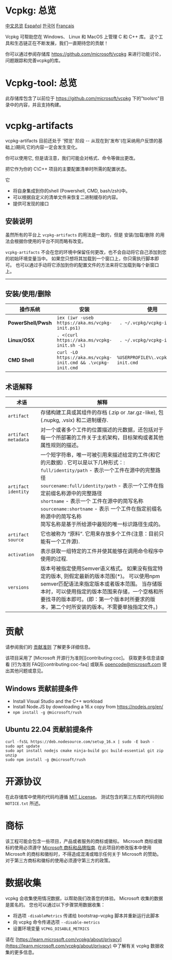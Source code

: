 # Vcpkg: 总览

[中文总览](https://github.com/microsoft/vcpkg/blob/master/README_zh_CN.md)
[Español](https://github.com/microsoft/vcpkg/blob/master/README_es.md)
[한국어](https://github.com/microsoft/vcpkg/blob/master/README_ko_KR.md)
[Français](https://github.com/microsoft/vcpkg/blob/master/README_fr.md)

Vcpkg 可帮助您在 Windows、 Linux 和 MacOS 上管理 C 和 C++ 库。
这个工具和生态链正在不断发展，我们一直期待您的贡献！

你可以通过参阅存储库 https://github.com/microsoft/vcpkg 来进行功能讨论，问题跟踪和完善vcpkg的库。

# Vcpkg-tool: 总览

此存储库包含了以前位于 https://github.com/microsoft/vcpkg 下的"toolsrc"目录中的内容，并且支持构建。


# vcpkg-artifacts

vcpkg-artifacts 目前还处于 '预览' 阶段 -- 从现在到'发布'(在采纳用户反馈的基础上)期间,它的内容一定会发生变化。

你可以使用它, 但是请注意，我们可能会对格式、命令等做出更改。

把它作为你的 C\C++ 项目的主要配置清单时所需的配置状态。

它
 - 将自身集成到你的shell (Powershell, CMD, bash/zsh)中。
 - 可以根据自定义的清单文件来恢复二进制缓存的内容。
 - 提供可发现的接口

## 安装说明

虽然所有的平台上 `vcpkg-artifacts` 的用法是一致的，但是 安装/加载/删除 的用法会根据你使用的平台不同而略有改变。

`vcpkg-artifacts` 不会在您的环境中保留任何更改，也不会自动将它自己添加到您的初始环境变量当中。 如果您只想将其加载到一个窗口上，你只需执行脚本即可。 也可以通过手动将它添加到你的配置文件的方法来将它加载到每个新窗口上。

<hr>

## 安装/使用/删除

| 操作系统             | 安装                                             | 使用                   | 删除                             |
|---------------------|-------------------------------------------------|-----------------------|---------------------------------|
| **PowerShell/Pwsh** |`iex (iwr -useb https://aka.ms/vcpkg-init.ps1)`              |` . ~/.vcpkg/vcpkg-init.ps1`          | `rmdir -recurse -force ~/.vcpkg`          |
| **Linux/OSX**       |`. <(curl https://aka.ms/vcpkg-init.sh -L)`                  |` . ~/.vcpkg/vcpkg-init`          | `rm -rf ~/.vcpkg`                  |
| **CMD Shell**       |`curl -LO https://aka.ms/vcpkg-init.cmd && .\vcpkg-init.cmd` |`%USERPROFILE%\.vcpkg\vcpkg-init.cmd` | `rmdir /s /q %USERPROFILE%\.vcpkg` |

## 术语解释

| 术语       | 解释                                                 |
|------------|-----------------------------------------------------|
| `artifact` | 存储构建工具或其组件的存档 (.zip or .tar.gz-like), 包 (.nupkg, .vsix) 和二进制缓存. |
| `artifact metadata` | 对一个或者多个工件的位置描述的元数据，还包括对于每一个所部署的工件关于主机架构，目标架构或者其他属性规则的描述。|
| `artifact identity` | 一个短字符串，唯一可被引用来描述给定的工件(和它的元数据) . 它可以是以下几种形式：:<br> `full/identity/path` - 表示一个工件在源中的完整路径<br>`sourcename:full/identity/path` - 表示一个工件在指定前缀名称源中的完整路径<br>`shortname` - 表示一个 工件在源中的简写名称<br>`sourcename:shortname` - 表示 一个工件在指定前缀名称源中的简写名称<br>简写名称是基于所给源中最短的唯一标识路径生成的。 |
| `artifact source` | 它也被称为 “原料”. 它用来存放多个工件(注意：目前只能有一个工件源). |
| `activation` | 表示获取一组特定的工件并使其能够在调用命令程序中使用的过程.|
| `versions` | 版本号被指定使用Semver语义格式。 如果没有指定特定的版本, 则假定最新的版本范围(*)。 可以使用npm semver匹配语法来指定版本或者版本范围。 当存储版本时，可以使用指定的版本范围来存储，一个空格和所要找寻的版本即可。(即：第一个版本时所要求的版本，第二个时所安装的版本。不需要单独指定文件。) |


# 贡献

请参阅我们的 [贡献准则](https://github.com/microsoft/vcpkg-tool/blob/main/README_zh_CN.md#contributing) 了解更多详细信息。

该项目采用了 [Microsoft 开源行为准则][contributing:coc]。
获取更多信息请查看 [行为准则 FAQ][contributing:coc-faq] 或联系 [opencode@microsoft.com](mailto:opencode@microsoft.com) 提出其他问题或意见。

[贡献:提交问题]: https://github.com/microsoft/vcpkg/issues/new/choose
[贡献:提价-拉取请求]: https://github.com/microsoft/vcpkg/pulls
[贡献:行为准则]: https://opensource.microsoft.com/codeofconduct/
[贡献:行为准则-常见问题]: https://opensource.microsoft.com/codeofconduct/

## Windows 贡献前提条件

* Install Visual Studio and the C++ workload
* Install Node.JS by downloading a 16.x copy from https://nodejs.org/en/
* `npm install -g @microsoft/rush`

## Ubuntu 22.04 贡献前提条件
```
curl -fsSL https://deb.nodesource.com/setup_16.x | sudo -E bash -
sudo apt update
sudo apt install nodejs cmake ninja-build gcc build-essential git zip unzip
sudo npm install -g @microsoft/rush
```

# 开源协议

在此存储库中使用的代码均遵循 [MIT License](LICENSE.txt)。 测试包含的第三方库的代码则如 `NOTICE.txt` 所述。

# 商标

该工程可能会包含一些项目，产品或者服务的商标或徽标。 Microsoft 商标或徽标的使用必须遵守 [Microsoft 商标和品牌指南](https://www.microsoft.com/en-us/legal/intellectualproperty/trademarks/usage/general). 在此项目的修改版本中使用 Microsoft 的商标和徽标时，不得造成混淆或暗示任何关于 Microsoft 的赞助。 对于第三方商标和徽标的使用必须遵守第三方的政策。

# 数据收集

vcpkg 会收集使用情况数据，以帮助我们改善您的体验。
Microsoft 收集的数据是匿名的。
您也可以通过以下步骤禁用数据收集：
- 将选项 `-disableMetrics` 传递给 bootstrap-vcpkg 脚本并重新运行此脚本
- 向 vcpkg 命令传递选项 `--disable-metrics`
- 设置环境变量 `VCPKG_DISABLE_METRICS`

请在 [https://learn.microsoft.com/vcpkg/about/privacy](https://learn.microsoft.com/vcpkg/about/privacy) 中了解有关 vcpkg 数据收集的更多信息。

